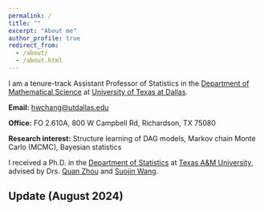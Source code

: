 ```yaml
---
permalink: /
title: ""
excerpt: "About me"
author_profile: true
redirect_from: 
  - /about/
  - /about.html
---
```


I am a tenure-track Assistant Professor of Statistics in the [Department of Mathematical Science](https://math.utdallas.edu/) at [University of Texas at Dallas](https://www.utdallas.edu/).

**Email:** hwchang@utdallas.edu 

**Office:** FO 2.610A, 800 W Campbell Rd, Richardson, TX 75080

**Research interest:** Structure learning of DAG models, Markov chain Monte Carlo (MCMC), Bayesian statistics

I received a Ph.D. in the [Department of Statistics](https://stat.tamu.edu/) at [Texas A&M University](https://www.tamu.edu/), advised by Drs. [Quan Zhou](https://web.stat.tamu.edu/~quan/) and [Suojin Wang](https://web.stat.tamu.edu/~sjwang/). 



Update (August 2024)
------

